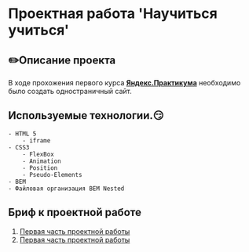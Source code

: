 # Проектная работа 'Научиться учиться'

## :pencil2:Описание проекта
В ходе прохожения первого курса **[Яндекс.Практикума](https://practicum.yandex.ru)** необходимо было создать одностраничный сайт.




## Используемые технологии.:smirk:
    - HTML 5
        - iframe
    - СSS3
        - FlexBox
        - Animation
        - Position
        - Pseudo-Elements
    - BEM
    - Файловая организация BEM Nested

## Бриф к проектной работе
1. [Первая часть проектной работы](https://code.s3.yandex.net/web-developer/project-1/sprint-1-brief.pdf)
2. [Первая часть проектной работы](https://code.s3.yandex.net/web-developer/project-1/sprint-2-brief.pdf)
